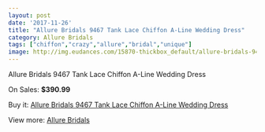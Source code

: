 ```yaml
---
layout: post
date: '2017-11-26'
title: "Allure Bridals 9467 Tank Lace Chiffon A-Line Wedding Dress"
category: Allure Bridals
tags: ["chiffon","crazy","allure","bridal","unique"]
image: http://img.eudances.com/15870-thickbox_default/allure-bridals-9467-tank-lace-chiffon-a-line-wedding-dress.jpg
---
```

Allure Bridals 9467 Tank Lace Chiffon A-Line Wedding Dress

On Sales: **$390.99**
<a href="https://www.eudances.com/en/allure-bridals/4675-allure-bridals-9467-tank-lace-chiffon-a-line-wedding-dress.html"><amp-img layout="responsive" width="600" height="600" src="//img.eudances.com/15870-thickbox_default/allure-bridals-9467-tank-lace-chiffon-a-line-wedding-dress.jpg" alt="Allure Bridals 9467 Tank Lace Chiffon A-Line Wedding Dress 0" /></a>
<a href="https://www.eudances.com/en/allure-bridals/4675-allure-bridals-9467-tank-lace-chiffon-a-line-wedding-dress.html"><amp-img layout="responsive" width="600" height="600" src="//img.eudances.com/15872-thickbox_default/allure-bridals-9467-tank-lace-chiffon-a-line-wedding-dress.jpg" alt="Allure Bridals 9467 Tank Lace Chiffon A-Line Wedding Dress 1" /></a>
<a href="https://www.eudances.com/en/allure-bridals/4675-allure-bridals-9467-tank-lace-chiffon-a-line-wedding-dress.html"><amp-img layout="responsive" width="600" height="600" src="//img.eudances.com/15871-thickbox_default/allure-bridals-9467-tank-lace-chiffon-a-line-wedding-dress.jpg" alt="Allure Bridals 9467 Tank Lace Chiffon A-Line Wedding Dress 2" /></a>

Buy it: [Allure Bridals 9467 Tank Lace Chiffon A-Line Wedding Dress](https://www.eudances.com/en/allure-bridals/4675-allure-bridals-9467-tank-lace-chiffon-a-line-wedding-dress.html "Allure Bridals 9467 Tank Lace Chiffon A-Line Wedding Dress")

View more: [Allure Bridals](https://www.eudances.com/en/2-allure-bridals "Allure Bridals")